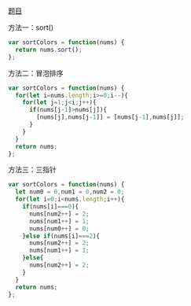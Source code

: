 [题目](https://leetcode.cn/problems/sort-colors/)

方法一：sort()
```js
var sortColors = function(nums) {
  return nums.sort();
};
```

方法二：冒泡排序
```js
var sortColors = function(nums) {
  for(let i=nums.length;i>=0;i--){
    for(let j=1;j<i;j++){
      if(nums[j-1]>nums[j]){
        [nums[j],nums[j-1]] = [nums[j-1],nums[j]];
      }
    }
  }
  return nums;
};
```

方法三：三指针
```js
var sortColors = function(nums) {
  let num0 = 0,num1 = 0,num2 = 0;
  for(let i=0;i<nums.length;i++){
    if(nums[i]===0){
      nums[num2++] = 2;
      nums[num1++] = 1;
      nums[num0++] = 0;
    }else if(nums[i]===2){
      nums[num2++] = 2;
      nums[num1++] = 1;
    }else{
      nums[num2++] = 2;
    }
  }
  return nums;
};
```